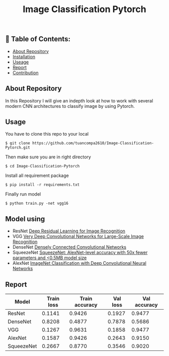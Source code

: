 <h1 align="center"> Image Classification Pytorch  </h1>

<br>

## 📃 Table of Contents:
  - [About Repository](#-about-repository)
  - [Installation](#-installation)
  - [Useage](#-useage)
  - [Report](#-report)
  - [Contribution](#-contribution)
  
## About Repository
In this Repository I will give an indepth look at how to work with several modern CNN architectures to classify image by using Pytorch.
## Usage
You have to clone this repo to your local

`$ git clone https://github.com/tuancompa2610/Image-Classification-Pytorch.git`

Then make sure you are in right directory

`$ cd Image-Classification-Pytorch`

Install all requirement package

`$ pip install -r requirements.txt`

Finally run model

`$ python train.py -net vgg16`

## Model using
* ResNet [Deep Residual Learning for Image Recognition](https://arxiv.org/abs/1512.03385)
* VGG [Very Deep Convolutional Networks for Large-Scale Image Recognition](https://arxiv.org/abs/1409.1556)
* DenseNet [Densely Connected Convolutional Networks](https://arxiv.org/abs/1608.06993)
* SqueezeNet [SqueezeNet: AlexNet-level accuracy with 50x fewer parameters and <0.5MB model size](https://arxiv.org/abs/1602.07360)
* AlexNet [ImageNet Classification with Deep Convolutional Neural Networks](https://proceedings.neurips.cc/paper/2012/file/c399862d3b9d6b76c8436e924a68c45b-Paper.pdf)

## Report

| Model | Train loss | Train accuracy | Val loss | Val accuracy |
| ----- | ---------- | -------------- | -------- | ------------ |
| ResNet | 0.1141 | 0.9426 | 0.1927 | 0.9477|
| DenseNet | 0.8208 | 0.4877 | 0.7878 | 0.5686
| VGG | 0.1267 | 0.9631 | 0.1858 | 0.9477 |
| AlexNet | 0.1587 | 0.9426 | 0.2643 | 0.9150 |
| SqueezeNet | 0.2667 | 0.8770 | 0.3546 | 0.9020 |
